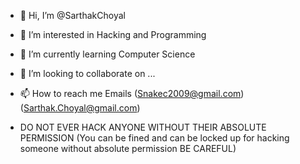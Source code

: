 - 👋 Hi, I’m @SarthakChoyal
- 👀 I’m interested in Hacking and Programming
- 🌱 I’m currently learning Computer Science
- 💞️ I’m looking to collaborate on ...
- 📫 How to reach me Emails (Snakec2009@gmail.com) (Sarthak.Choyal@gmail.com)


- DO NOT EVER HACK ANYONE WITHOUT THEIR ABSOLUTE PERMISSION (You can be fined and can be locked up for hacking someone without absolute permission BE CAREFUL)

<!---
SarthakChoyal/SarthakChoyal is a ✨ special ✨ repository because its `README.md` (this file) appears on your GitHub profile.
You can click the Preview link to take a look at your changes.
--->
